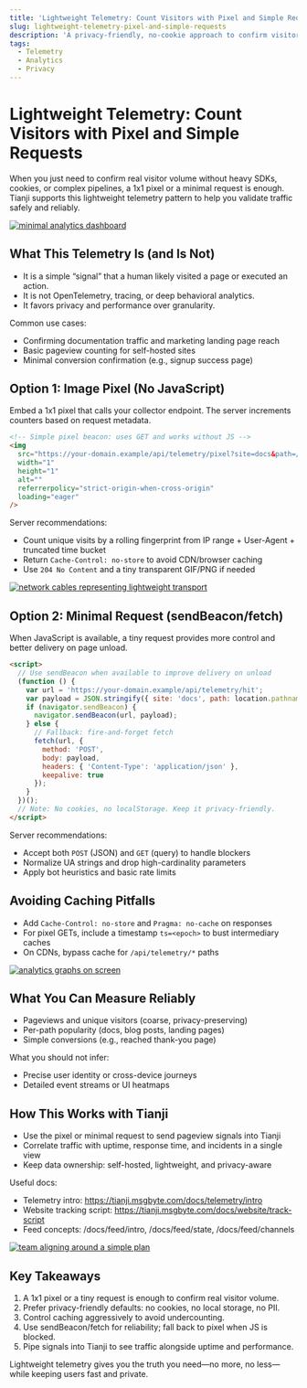 ```yaml
---
title: 'Lightweight Telemetry: Count Visitors with Pixel and Simple Requests'
slug: lightweight-telemetry-pixel-and-simple-requests
description: 'A privacy-friendly, no-cookie approach to confirm visitor volume using a 1x1 pixel and simple requests. Learn implementation details, caching pitfalls, and how this works with Tianji.'
tags:
  - Telemetry
  - Analytics
  - Privacy
---
```


# Lightweight Telemetry: Count Visitors with Pixel and Simple Requests

When you just need to confirm real visitor volume without heavy SDKs, cookies, or complex pipelines, a 1x1 pixel or a minimal request is enough. Tianji supports this lightweight telemetry pattern to help you validate traffic safely and reliably.

[![minimal analytics dashboard](https://images.unsplash.com/photo-1551288049-bebda4e38f71?auto=format&q=80&w=1200&fit=max)](https://images.unsplash.com/photo-1551288049-bebda4e38f71?auto=format&q=80&w=1200&fit=max)

## What This Telemetry Is (and Is Not)

- It is a simple “signal” that a human likely visited a page or executed an action.
- It is not OpenTelemetry, tracing, or deep behavioral analytics.
- It favors privacy and performance over granularity.

Common use cases:

- Confirming documentation traffic and marketing landing page reach
- Basic pageview counting for self-hosted sites
- Minimal conversion confirmation (e.g., signup success page)

## Option 1: Image Pixel (No JavaScript)

Embed a 1x1 pixel that calls your collector endpoint. The server increments counters based on request metadata.

```html
<!-- Simple pixel beacon: uses GET and works without JS -->
<img
  src="https://your-domain.example/api/telemetry/pixel?site=docs&path=/getting-started&ts=1690000000000"
  width="1"
  height="1"
  alt=""
  referrerpolicy="strict-origin-when-cross-origin"
  loading="eager"
/>
```

Server recommendations:

- Count unique visits by a rolling fingerprint from IP range + User-Agent + truncated time bucket
- Return `Cache-Control: no-store` to avoid CDN/browser caching
- Use `204 No Content` and a tiny transparent GIF/PNG if needed

[![network cables representing lightweight transport](https://images.unsplash.com/photo-1518781780548-4d410d94ec75?auto=format&q=80&w=1200&fit=max)](https://images.unsplash.com/photo-1518781780548-4d410d94ec75?auto=format&q=80&w=1200&fit=max)

## Option 2: Minimal Request (sendBeacon/fetch)

When JavaScript is available, a tiny request provides more control and better delivery on page unload.

```html
<script>
  // Use sendBeacon when available to improve delivery on unload
  (function () {
    var url = 'https://your-domain.example/api/telemetry/hit';
    var payload = JSON.stringify({ site: 'docs', path: location.pathname });
    if (navigator.sendBeacon) {
      navigator.sendBeacon(url, payload);
    } else {
      // Fallback: fire-and-forget fetch
      fetch(url, {
        method: 'POST',
        body: payload,
        headers: { 'Content-Type': 'application/json' },
        keepalive: true
      });
    }
  })();
  // Note: No cookies, no localStorage. Keep it privacy-friendly.
</script>
```

Server recommendations:

- Accept both `POST` (JSON) and `GET` (query) to handle blockers
- Normalize UA strings and drop high-cardinality parameters
- Apply bot heuristics and basic rate limits

## Avoiding Caching Pitfalls

- Add `Cache-Control: no-store` and `Pragma: no-cache` on responses
- For pixel GETs, include a timestamp `ts=<epoch>` to bust intermediary caches
- On CDNs, bypass cache for `/api/telemetry/*` paths

[![analytics graphs on screen](https://images.unsplash.com/photo-1615992174118-9b8e9be025e7?auto=format&q=80&w=1200&fit=max)](https://images.unsplash.com/photo-1615992174118-9b8e9be025e7?auto=format&q=80&w=1200&fit=max)

## What You Can Measure Reliably

- Pageviews and unique visitors (coarse, privacy-preserving)
- Per-path popularity (docs, blog posts, landing pages)
- Simple conversions (e.g., reached thank-you page)

What you should not infer:

- Precise user identity or cross-device journeys
- Detailed event streams or UI heatmaps

## How This Works with Tianji

- Use the pixel or minimal request to send pageview signals into Tianji
- Correlate traffic with uptime, response time, and incidents in a single view
- Keep data ownership: self-hosted, lightweight, and privacy-aware

Useful docs:

- Telemetry intro: https://tianji.msgbyte.com/docs/telemetry/intro
- Website tracking script: https://tianji.msgbyte.com/docs/website/track-script
- Feed concepts: /docs/feed/intro, /docs/feed/state, /docs/feed/channels

[![team aligning around a simple plan](https://images.unsplash.com/photo-1536408614573-c49fd217cd3b?auto=format&q=80&w=1200&fit=max)](https://images.unsplash.com/photo-1536408614573-c49fd217cd3b?auto=format&q=80&w=1200&fit=max)

## Key Takeaways

1. A 1x1 pixel or a tiny request is enough to confirm real visitor volume.
2. Prefer privacy-friendly defaults: no cookies, no local storage, no PII.
3. Control caching aggressively to avoid undercounting.
4. Use sendBeacon/fetch for reliability; fall back to pixel when JS is blocked.
5. Pipe signals into Tianji to see traffic alongside uptime and performance.

Lightweight telemetry gives you the truth you need—no more, no less—while keeping users fast and private.
